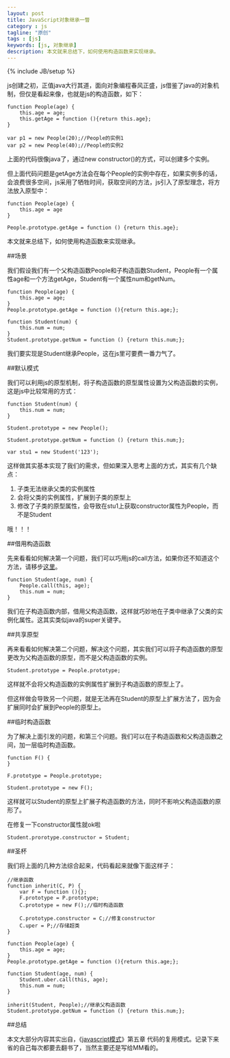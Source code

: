 ```yaml
---
layout: post
title: JavaScript对象继承一瞥
category : js
tagline: "原创"
tags : [js]
keywords: [js, 对象继承]
description: 本文就来总结下，如何使用构造函数来实现继承。
---
```

{% include JB/setup %}

js创建之初，正值java大行其道，面向对象编程春风正盛，js借鉴了java的对象机制，但仅是看起来像，也就是js的构造函数，如下：

	function People(age) {
		this.age = age;
		this.getAge = function (){return this.age};
	}

	var p1 = new People(20);//People的实例1
	var p2 = new People(40);//People的实例2

上面的代码很像java了，通过new constructor()的方式，可以创建多个实例。

但上面代码问题是getAge方法会在每个People的实例中存在，如果实例多的话，会浪费很多空间，js采用了牺牲时间，获取空间的方法，js引入了原型理念，将方法放入原型中：

	function People(age) {
		this.age = age
	}

	People.prototype.getAge = function () {return this.age};

本文就来总结下，如何使用构造函数来实现继承。

##场景

我们假设我们有一个父构造函数People和子构造函数Student，People有一个属性age和一个方法getAge，Student有一个属性num和getNum。

	function People(age) {
		this.age = age;
	}
	People.prototype.getAge = function (){return this.age;};

	function Student(num) {
		this.num = num;
	}
	Student.prototype.getNum = function () {return this.num;};

我们要实现是Student继承People，这在js里可要费一番力气了。

##默认模式

我们可以利用js的原型机制，将子构造函数的原型属性设置为父构造函数的实例，这是js中比较常用的方式：

	function Student(num) {
		this.num = num;
	}

	Student.prototype = new People();

	Student.prototype.getNum = function () {return this.num;};

	var stu1 = new Student('123');
	
这样做其实基本实现了我们的需求，但如果深入思考上面的方式，其实有几个缺点：

1. 子类无法继承父类的实例属性
2. 会将父类的实例属性，扩展到子类的原型上
3. 修改了子类的原型属性，会导致在stu1上获取constructor属性为People，而不是Student

哦！！！

##借用构造函数

先来看看如何解决第一个问题，我们可以巧用js的call方法，如果你还不知道这个方法，请移步[这里](https://developer.mozilla.org/en-US/docs/Web/JavaScript/Reference/Global_Objects/Function/call)。

	function Student(age, num) {
		People.call(this, age);
		this.num = num;
	}

我们在子构造函数内部，借用父构造函数，这样就巧妙地在子类中继承了父类的实例化属性。这其实类似java的super关键字。

##共享原型

再来看看如何解决第二个问题，解决这个问题，其实我们可以将子构造函数的原型更改为父构造函数的原型，而不是父构造函数的实例。

	Student.prototype = People.prototype;

这样就不会将父构造函数的实例属性扩展到子构造函数的原型上了。

但这样做会导致另一个问题，就是无法再在Student的原型上扩展方法了，因为会扩展同时会扩展到People的原型上。

##临时构造函数

为了解决上面引发的问题，和第三个问题。我们可以在子构造函数和父构造函数之间，加一层临时构造函数。

	function F() {
	}
	
	F.prototype = People.prototype;
	
	Student.prototype = new F();

这样就可以Student的原型上扩展子构造函数的方法，同时不影响父构造函数的原形了。

在修复一下constructor属性就ok啦

	Student.prorotype.constructor = Student;

##圣杯

我们将上面的几种方法综合起来，代码看起来就像下面这样子：
	
	//继承函数
	function inherit(C, P) {
		var F = function (){};
		F.prototype = P.prototype;
		C.prototype = new F();//临时构造函数

		C.prototype.constructor = C;//修复constructor
		C.uper = P;//存储超类
	}

	function People(age) {
		this.age = age;
	}
	People.prototype.getAge = function (){return this.age;};

	function Student(age, num) {
		Student.uber.call(this, age);
		this.num = num;
	}

	inherit(Student, People);//继承父构造函数
	Student.prototype.getNum = function () {return this.num;};

##总结

本文大部分内容其实出自，《[javascript模式](http://www.amazon.cn/gp/product/B008QTG1HS/ref=as_li_qf_sp_asin_tl?ie=UTF8&camp=536&creative=3200&creativeASIN=B008QTG1HS&linkCode=as2&tag=yanhaijing-23)》第五章 代码的复用模式。记录下来省的自己每次都要去翻书了，当然主要还是写给MM看的。









